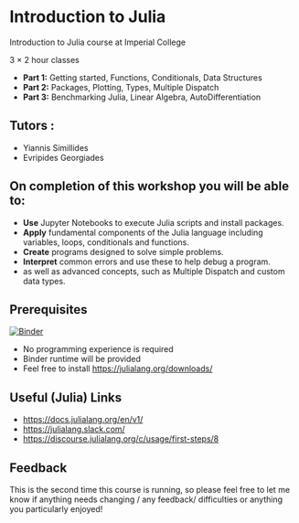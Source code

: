 # Introduction to Julia
Introduction to Julia course at Imperial College

3 × 2 hour classes

* **Part 1:** Getting started, Functions, Conditionals, Data Structures
* **Part 2:** Packages, Plotting, Types, Multiple Dispatch
* **Part 3:** Benchmarking Julia, Linear Algebra, AutoDifferentiation

## Tutors : 
* Yiannis Simillides
* Evripides Georgiades

## On completion of this workshop you will be able to:
* **Use** Jupyter Notebooks to execute Julia scripts and install packages.
* **Apply** fundamental components of the Julia language including variables, loops, conditionals and functions. 
* **Create** programs designed to solve simple problems.
* **Interpret** common errors and use these to help debug a program.
* as well as advanced concepts, such as Multiple Dispatch and custom data types.

## Prerequisites
[![Binder](https://mybinder.org/badge_logo.svg)](https://mybinder.org/v2/gh/ysimillides/Introduction-to-Julia/HEAD)
* No programming experience is required
* Binder runtime will be provided
* Feel free to install https://julialang.org/downloads/ 

## Useful (Julia) Links
* https://docs.julialang.org/en/v1/
* https://julialang.slack.com/
* https://discourse.julialang.org/c/usage/first-steps/8

## Feedback
This is the second time this course is running, so please feel free to let me know if anything needs changing / any feedback/ difficulties or anything you particularly enjoyed!
